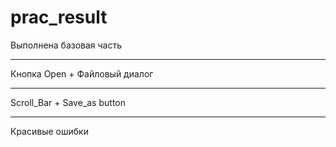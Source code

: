 # prac_result
Выполнена базовая часть
***
Кнопка Open + Файловый диалог
***
Scroll_Bar + Save_as button
***
Красивые ошибки
